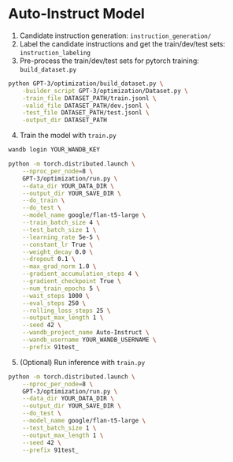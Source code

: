 # Auto-Instruct Model

1. Candidate instruction generation: `instruction_generation/`
2. Label the candidate instructions and get the train/dev/test sets: `instruction_labeling`
3. Pre-process the train/dev/test sets for pytorch training: `build_dataset.py`
```bash
python GPT-3/optimization/build_dataset.py \
    -builder_script GPT-3/optimization/Dataset.py \
    -train_file DATASET_PATH/train.jsonl \
    -valid_file DATASET_PATH/dev.jsonl \
    -test_file DATASET_PATH/test.jsonl \
    -output_dir DATASET_PATH
```
4. Train the model with `train.py`
```bash
wandb login YOUR_WANDB_KEY

python -m torch.distributed.launch \
    --nproc_per_node=8 \
    GPT-3/optimization/run.py \
    --data_dir YOUR_DATA_DIR \
    --output_dir YOUR_SAVE_DIR \
    --do_train \
    --do_test \
    --model_name google/flan-t5-large \
    --train_batch_size 4 \
    --test_batch_size 1 \
    --learning_rate 5e-5 \
    --constant_lr True \
    --weight_decay 0.0 \
    --dropout 0.1 \
    --max_grad_norm 1.0 \
    --gradient_accumulation_steps 4 \
    --gradient_checkpoint True \
    --num_train_epochs 5 \
    --wait_steps 1000 \
    --eval_steps 250 \
    --rolling_loss_steps 25 \
    --output_max_length 1 \
    --seed 42 \
    --wandb_project_name Auto-Instruct \
    --wandb_username YOUR_WANDB_USERNAME \
    --prefix 91test_
```
5. (Optional) Run inference with `train.py`
```bash
python -m torch.distributed.launch \
    --nproc_per_node=8 \
    GPT-3/optimization/run.py \
    --data_dir YOUR_DATA_DIR \
    --output_dir YOUR_SAVE_DIR \
    --do_test \
    --model_name google/flan-t5-large \
    --test_batch_size 1 \
    --output_max_length 1 \
    --seed 42 \
    --prefix 91test_
```
